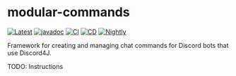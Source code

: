 # modular-commands
[![Latest](https://maven-badges.herokuapp.com/maven-central/dev.sympho/modular-commands/badge.svg)](https://search.maven.org/artifact/dev.sympho/modular-commands) [![javadoc](https://javadoc.io/badge2/dev.sympho/modular-commands/javadoc.svg)](https://javadoc.io/doc/dev.sympho/modular-commands) [![CI](https://github.com/tmarback/modular-commands/actions/workflows/ci.yml/badge.svg?branch=main)](https://github.com/tmarback/modular-commands/actions/workflows/ci.yml) [![CD](https://github.com/tmarback/modular-commands/actions/workflows/cd.yml/badge.svg)](https://github.com/tmarback/modular-commands/actions/workflows/cd.yml) [![Nightly](https://github.com/tmarback/modular-commands/actions/workflows/nightly.yml/badge.svg)](https://github.com/tmarback/modular-commands/actions/workflows/nightly.yml)

Framework for creating and managing chat commands for Discord bots that use Discord4J.

TODO: Instructions
